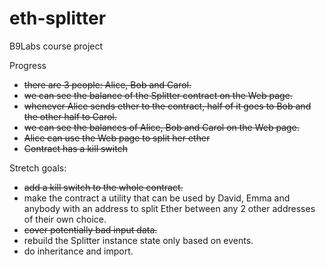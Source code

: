 # eth-splitter
B9Labs course project

Progress
* ~~there are 3 people: Alice, Bob and Carol.~~
* ~~we can see the balance of the Splitter contract on the Web page.~~
* ~~whenever Alice sends ether to the contract, half of it goes to Bob and the other half to Carol.~~
* ~~we can see the balances of Alice, Bob and Carol on the Web page.~~
* ~~Alice can use the Web page to split her ether~~
* ~~Contract has a kill switch~~


Stretch goals:

* ~~add a kill switch to the whole contract.~~
* make the contract a utility that can be used by David, Emma and anybody with an address to split Ether between any 2 other addresses of their own choice.
* ~~cover potentially bad input data.~~
* rebuild the Splitter instance state only based on events.
* do inheritance and import.
